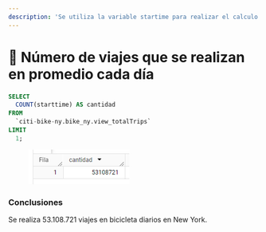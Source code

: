```yaml
---
description: 'Se utiliza la variable startime para realizar el calculo correspondiente:'
---
```


# 🚴 Número de viajes que se realizan en promedio cada día

```sql
SELECT
  COUNT(starttime) AS cantidad
FROM
  `citi-bike-ny.bike_ny.view_totalTrips` 
LIMIT
  1;
```

<figure><img src="../../.gitbook/assets/image (18).png" alt=""><figcaption></figcaption></figure>

### Conclusiones

Se realiza 53.108.721 viajes en bicicleta diarios en New York.
